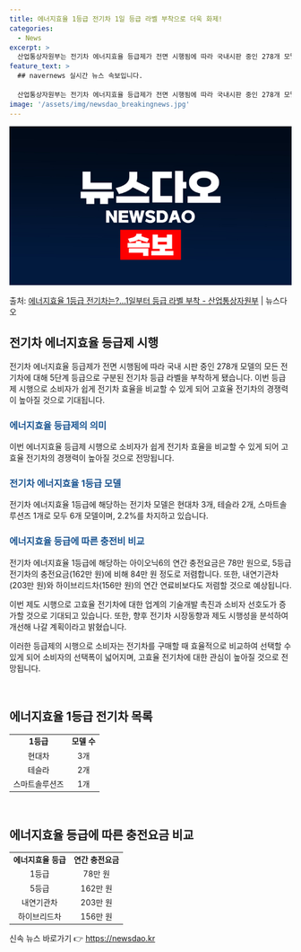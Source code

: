 ```yaml
---
title: 에너지효율 1등급 전기차 1일 등급 라벨 부착으로 더욱 화제!
categories:
  - News
excerpt: >
  산업통상자원부는 전기차 에너지효율 등급제가 전면 시행됨에 따라 국내시판 중인 278개 모델의 모든 전기차에 …
feature_text: >
  ## navernews 실시간 뉴스 속보입니다.

  산업통상자원부는 전기차 에너지효율 등급제가 전면 시행됨에 따라 국내시판 중인 278개 모델의 모든 전기차에 …
image: '/assets/img/newsdao_breakingnews.jpg'
---
```


![뉴스다오 속보](/assets/img/newsdao_breakingnews.jpg)

<p>출처: <a href="https://newsdao.kr/3468" rel="dofollow">에너지효율 1등급 전기차는?…1일부터 등급 라벨 부착 - 산업통상자원부</a> | 뉴스다오</p>

<h2 data-ke-size="size26">전기차 에너지효율 등급제 시행</h2>
전기차 에너지효율 등급제가 전면 시행됨에 따라 국내 시판 중인 278개 모델의 모든 전기차에 대해 5단계 등급으로 구분된 전기차 등급 라벨을 부착하게 됐습니다. 이번 등급제 시행으로 소비자가 쉽게 전기차 효율을 비교할 수 있게 되어 고효율 전기차의 경쟁력이 높아질 것으로 기대됩니다.

<h3><span style="color: #1a5490;">에너지효율 등급제의 의미</span></h3>
이번 에너지효율 등급제 시행으로 소비자가 쉽게 전기차 효율을 비교할 수 있게 되어 고효율 전기차의 경쟁력이 높아질 것으로 전망됩니다.

<h3><span style="color: #1a5490;">전기차 에너지효율 1등급 모델</span></h3>
전기차 에너지효율 1등급에 해당하는 전기차 모델은 현대차 3개, 테슬라 2개, 스마트솔루션즈 1개로 모두 6개 모델이며, 2.2%를 차지하고 있습니다.

<h3><span style="color: #1a5490;">에너지효율 등급에 따른 충전비 비교</span></h3>
전기차 에너지효율 1등급에 해당하는 아이오닉6의 연간 충전요금은 78만 원으로, 5등급 전기차의 충전요금(162만 원)에 비해 84만 원 정도로 저렴합니다. 또한, 내연기관차(203만 원)와 하이브리드차(156만 원)의 연간 연료비보다도 저렴할 것으로 예상됩니다.

이번 제도 시행으로 고효율 전기차에 대한 업계의 기술개발 촉진과 소비자 선호도가 증가할 것으로 기대되고 있습니다. 또한, 향후 전기차 시장동향과 제도 시행성을 분석하여 개선해 나갈 계획이라고 밝혔습니다. 

이러한 등급제의 시행으로 소비자는 전기차를 구매할 때 효율적으로 비교하여 선택할 수 있게 되어 소비자의 선택폭이 넓어지며, 고효율 전기차에 대한 관심이 높아질 것으로 전망됩니다. 

<p data-ke-size="size16">&nbsp;</p>

<h2 data-ke-size="size26">에너지효율 1등급 전기차 목록</h2>
<table>
	<tbody>
		<tr>
			<td style="text-align: center; height: 17px;"><b>1등급</b></td>
			<td style="text-align: center; height: 17px;"><b>모델 수</b></td>
		</tr>
		<tr>
			<td style="text-align: center; height: 17px;">현대차</td>
			<td style="text-align: center; height: 17px;">3개</td>
		</tr>
		<tr>
			<td style="text-align: center; height: 17px;">테슬라</td>
			<td style="text-align: center; height: 17px;">2개</td>
		</tr>
		<tr>
			<td style="text-align: center; height: 17px;">스마트솔루션즈</td>
			<td style="text-align: center; height: 17px;">1개</td>
		</tr>
	</tbody>
</table>

<p data-ke-size="size16">&nbsp;</p>

<h2 data-ke-size="size26">에너지효율 등급에 따른 충전요금 비교</h2>
<table>
	<tbody>
		<tr>
			<td style="text-align: center; height: 17px;"><b>에너지효율 등급</b></td>
			<td style="text-align: center; height: 17px;"><b>연간 충전요금</b></td>
		</tr>
		<tr>
			<td style="text-align: center; height: 17px;">1등급</td>
			<td style="text-align: center; height: 17px;">78만 원</td>
		</tr>
		<tr>
			<td style="text-align: center; height: 17px;">5등급</td>
			<td style="text-align: center; height: 17px;">162만 원</td>
		</tr>
		<tr>
			<td style="text-align: center; height: 17px;">내연기관차</td>
			<td style="text-align: center; height: 17px;">203만 원</td>
		</tr>
		<tr>
			<td style="text-align: center; height: 17px;">하이브리드차</td>
			<td style="text-align: center; height: 17px;">156만 원</td>
		</tr>
	</tbody>
</table> 

신속 뉴스 바로가기 👉 <a href="https://newsdao.kr" rel="dofollow">https://newsdao.kr</a>


